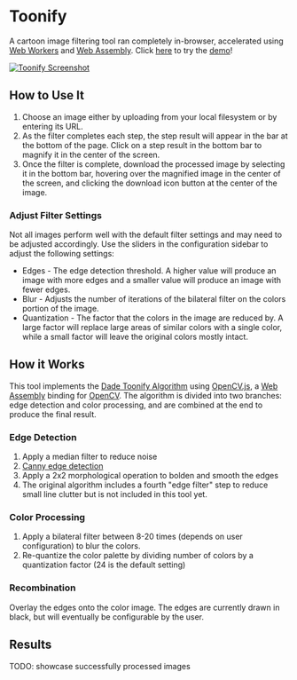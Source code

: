 # Toonify

A cartoon image filtering tool ran completely in-browser, accelerated using [Web Workers](https://developer.mozilla.org/en-US/docs/Web/API/Web_Workers_API) and [Web Assembly](https://webassembly.org/). Click [here](https://hyrumcoop.github.io/toonify) to try the [demo](https://hyrumcoop.github.io/toonify)!

[![Toonify Screenshot](https://github.com/hyrumcoop/toonify/blob/master/public/images/screenshot.png?raw=true)](https://hyrumcoop.github.io/toonify)

## How to Use It

1. Choose an image either by uploading from your local filesystem or by entering its URL.
2. As the filter completes each step, the step result will appear in the bar at the bottom of the page. Click on a step result in the bottom bar to magnify it in the center of the screen.
3. Once the filter is complete, download the processed image by selecting it in the bottom bar, hovering over the magnified image in the center of the screen, and clicking the download icon button at the center of the image.

### Adjust Filter Settings

Not all images perform well with the default filter settings and may need to be adjusted accordingly. Use the sliders in the configuration sidebar to adjust the following settings:

- Edges - The edge detection threshold. A higher value will produce an image with more edges and a smaller value will produce an image with fewer edges.
- Blur - Adjusts the number of iterations of the bilateral filter on the colors portion of the image.
- Quantization - The factor that the colors in the image are reduced by. A large factor will replace large areas of similar colors with a single color, while a small factor will leave the original colors mostly intact.

## How it Works

This tool implements the [Dade Toonify Algorithm](https://stacks.stanford.edu/file/druid:yt916dh6570/Dade_Toonify.pdf) using [OpenCV.js](https://docs.opencv.org/3.4/df/d0a/tutorial_js_intro.html), a [Web Assembly](https://webassembly.org/) binding for [OpenCV](https://github.com/opencv/opencv). The algorithm is divided into two branches: edge detection and color processing, and are combined at the end to produce the final result. 

### Edge Detection

1. Apply a median filter to reduce noise
2. [Canny edge detection](https://en.wikipedia.org/wiki/Canny_edge_detector)
3. Apply a 2x2 morphological operation to bolden and smooth the edges
4. The original algorithm includes a fourth "edge filter" step to reduce small line clutter but is not included in this tool yet.

### Color Processing

1. Apply a bilateral filter between 8-20 times (depends on user configuration) to blur the colors.
2. Re-quantize the color palette by dividing number of colors by a quantization factor (24 is the default setting)

### Recombination

Overlay the edges onto the color image. The edges are currently drawn in black, but will eventually be configurable by the user.

## Results

TODO: showcase successfully processed images